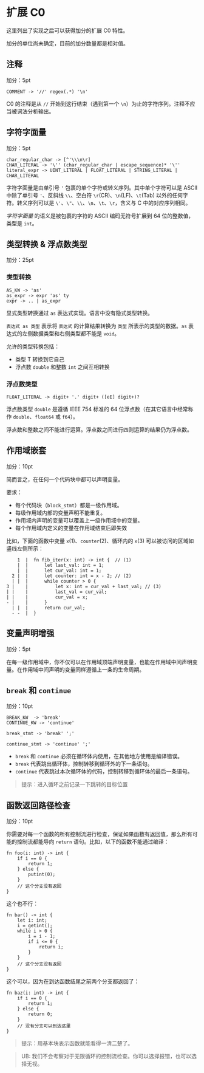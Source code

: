# 扩展 C0

这里列出了实现之后可以获得加分的扩展 C0 特性。

加分的单位尚未确定，目前的加分数量都是相对值。

## 注释

加分：5pt

```
COMMENT -> '//' regex(.*) '\n'
```

C0 的注释是从 `//` 开始到这行结束（遇到第一个 `\n`）为止的字符序列。注释不应当被词法分析输出。

## 字符字面量

加分：5pt

```
char_regular_char -> [^'\\\n\r]
CHAR_LITERAL -> '\'' (char_regular_char | escape_sequence)* '\''
literal_expr -> UINT_LITERAL | FLOAT_LITERAL | STRING_LITERAL | CHAR_LITERAL
```

字符字面量是由单引号 `'` 包裹的单个字符或转义序列。其中单个字符可以是 ASCII 中除了单引号 `'`、反斜线 `\\`、空白符 `\r`(CR)、`\n`(LF)、`\t`(Tab) 以外的任何字符。转义序列可以是 `\'`、`\"`、`\\`、`\n`、`\t`、`\r`，含义与 C 中的对应序列相同。

_字符字面量_ 的语义是被包裹的字符的 ASCII 编码无符号扩展到 64 位的整数值，类型是 `int`。

## 类型转换 & 浮点数类型

加分：25pt

### 类型转换

```
AS_KW -> 'as'
as_expr -> expr 'as' ty
expr -> .. | as_expr
```

显式类型转换通过 `as` 表达式实现。语言中没有隐式类型转换。

`表达式 as 类型` 表示将 `表达式` 的计算结果转换为 `类型` 所表示的类型的数据。`as` 表达式的左侧数据类型和右侧类型都不能是 `void`。

允许的类型转换包括：

- 类型 T 转换到它自己
- 浮点数 `double` 和整数 `int` 之间互相转换

### 浮点数类型

```
FLOAT_LITERAL -> digit+ '.' digit+ ([eE] digit+)?
```

浮点数类型 `double` 是遵循 IEEE 754 标准的 64 位浮点数（在其它语言中经常称作 `double`、`float64` 或 `f64`）。

浮点数和整数之间不能进行运算。浮点数之间进行四则运算的结果仍为浮点数。

## 作用域嵌套

加分：10pt

简而言之，在任何一个代码块中都可以声明变量。

要求：

- 每个代码块（`block_stmt`）都是一级作用域。
- 每级作用域内部的变量声明不能重复。
- 作用域内声明的变量可以覆盖上一级作用域中的变量。
- 每个作用域内定义的变量在作用域结束后即失效

比如，下面的函数中变量 `x`(1)、`counter`(2)、循环内的 `x`(3) 可以被访问的区域如竖线左侧所示：

```rust,ignore
    1  |  fn fib_iter(x: int) -> int {  // (1)
    |  |      let last_val: int = 1;
    |  |      let cur_val: int = 1;
  2 |  |      let counter: int = x - 2; // (2)
  | |  |      while counter > 0 {
3 |    |          let x: int = cur_val + last_val; // (3)
| |    |          last_val = cur_val;
| |    |          cur_val = x;
- |    |      }
  | |  |      return cur_val;
  - -  |  }
```

## 变量声明增强

加分：5pt

在每一级作用域中，你不仅可以在作用域顶端声明变量，也能在作用域中间声明变量。在作用域中间声明的变量同样遵循上一条的生命周期。

## `break` 和 `continue`

加分：10pt

```
BREAK_KW  -> 'break'
CONTINUE_KW -> 'continue'

break_stmt -> 'break' ';'

continue_stmt -> 'continue' ';'
```

- `break` 和 `continue` 必须在循环体内使用，在其他地方使用是编译错误。
- `break` 代表跳出循环体，控制转移到循环外的下一条语句。
- `continue` 代表跳过本次循环体的代码，控制转移到循环体的最后一条语句。

> 提示：进入循环之前记录一下跳转的目标位置

## 函数返回路径检查

加分：10pt

你需要对每一个函数的所有控制流进行检查，保证如果函数有返回值，那么所有可能的控制流都能导向 `return` 语句。比如，以下的函数不能通过编译：

```rust,ignore
fn foo(i: int) -> int {
    if i == 0 {
        return 1;
    } else {
        putint(0);
    }
    // 这个分支没有返回
}
```

这个也不行：

```rust,ignore
fn bar() -> int {
    let i: int;
    i = getint();
    while i > 0 {
        i = i - 1;
        if i <= 0 {
            return i;
        }
    }
    // 这个分支没有返回
}
```

这个可以，因为在到达函数结尾之前两个分支都返回了：

```rust,ignore
fn baz(i: int) -> int {
    if i == 0 {
        return 1;
    } else {
        return 0;
    }
    // 没有分支可以到达这里
}
```

> 提示：用基本块表示函数就能看得一清二楚了。

> UB: 我们不会考察对于无限循环的控制流检查。你可以选择报错，也可以选择无视。
